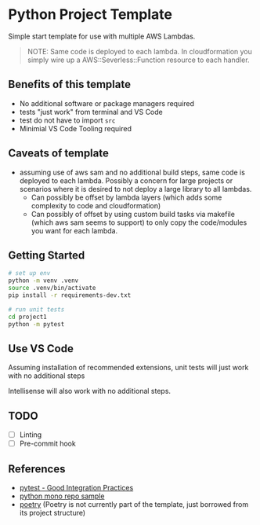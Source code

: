 # Python Project Template

Simple start template for use with multiple AWS Lambdas.

> NOTE: Same code is deployed to each lambda. In cloudformation
> you simply wire up a AWS::Severless::Function resource to each handler.

## Benefits of this template

- No additional software or package managers required
- tests "just work" from terminal and VS Code
- test do not have to import `src`
- Minimial VS Code Tooling required

## Caveats of template

- assuming use of aws sam and no additional build steps,
  same code is deployed to each lambda. Possibly a concern
  for large projects or scenarios where it is desired to not deploy
  a large library to all lambdas.
  - Can possibly be offset by lambda layers (which adds some complexity to code and cloudformation)
  - Can possibly of offset by using custom build tasks via makefile (which aws sam seems to support) to only copy the code/modules you want for each lambda.

## Getting Started

```bash
# set up env
python -m venv .venv
source .venv/bin/activate
pip install -r requirements-dev.txt

# run unit tests
cd project1
python -m pytest
```

## Use VS Code

Assuming installation of recommended extensions, unit tests will just work with no additional steps

Intellisense will also work with no additional steps.

## TODO

- [ ] Linting
- [ ] Pre-commit hook

## References

- [pytest - Good Integration Practices](https://docs.pytest.org/en/reorganize-docs/goodpractices.html)
- [python mono repo sample](https://github.com/ya-mori/python-monorepo)
- [poetry](https://python-poetry.org/) (Poetry is not currently part of the template, just borrowed from its project structure)
